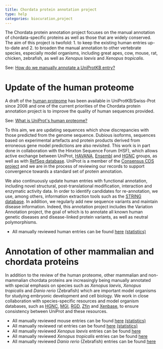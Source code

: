 ```yaml
---
title: Chordata protein annotation project
type: help
categories: biocuration,project
---
```


The Chordata protein annotation project focuses on the manual annotation of chordata-specific proteins as well as those that are widely conserved. The aim of this project is twofold: 1. to keep the existing human entries up-to-date and 2. to broaden the manual annotation to other vertebrate species, especially model organisms, including great apes, cow, mouse, rat, chicken, zebrafish, as well as _Xenopus laevis_ and _Xenopus tropicalis_.

See: [How do we manually annotate a UniProtKB entry?](https://www.uniprot.org/help/manual_curation)

# Update of the human proteome

A draft of the [human proteome](https://www.uniprot.org/uniprotkb/?query=organism:9606+AND+keyword:kW-1185+AND+reviewed:yes) has been available in UniProtKB/Swiss-Prot since 2008 and one of the current priorities of the Chordata protein annotation project is to improve the quality of human sequences provided.

See: [What is UniProt's human proteome?](https://www.uniprot.org/help/human_proteome)

To this aim, we are updating sequences which show discrepancies with those predicted from the genome sequence. Dubious isoforms, sequences based on experimental artefacts and protein products derived from erroneous gene model predictions are also revisited. This work is in part done in collaboration with the Hinxton Sequence Forum (HSF), which allows active exchange between UniProt, [HAVANA](https://www.sanger.ac.uk/project/manual-annotation/), [Ensembl](http://www.ensembl.org/index.html) and [HGNC](http://www.genenames.org/) groups, as well as with [RefSeq database](http://www.ncbi.nlm.nih.gov/RefSeq/). UniProt is a member of the [Consensus CDS project](http://www.ncbi.nlm.nih.gov/projects/CCDS/CcdsBrowse.cgi) and we are in the process of reviewing our records to support convergence towards a standard set of protein annotation.

We also continuously update human entries with functional annotation, including novel structural, post-translational modification, interaction and enzymatic activity data. In order to identify candidates for re-annotation, we use, among others, information extraction tools such as the [STRING database](http://string.embl.de/). In addition, we regularly add new sequence variants and maintain disease information. Indeed, this annotation project includes the Variation Annotation project, the goal of which is to annotate all known human genetic diseases and disease-linked protein variants, as well as neutral polymorphisms.

- All manually reviewed human entries can be found [here](https://www.uniprot.org/uniprotkb/?query=organism:9606+AND+reviewed:yes) [(statistics)](https://www.uniprot.org/biocuration%5Fproject/Chordata/statistics/#Homosapiens)

# Annotation of other mammalian and chordata proteins

In addition to the review of the human proteome, other mammalian and non-mammalian chordata proteins are increasingly being manually annotated with special emphasis on species such as _Xenopus laevis_, _Xenopus tropicalis_ and _Danio rerio_ (Zebrafish) which are important model organisms for studying embryonic development and cell biology. We work in close collaboration with species-specific resources and model organism databases, such as [HGNC](http://www.genenames.org/), [MGI](http://www.informatics.jax.org/), [RGD](http://rgd.mcw.edu/), [Zfin](http://zfin.org/) and [Xenbase](http://www.xenbase.org/), to ensure consistency between UniProt and these resources.

- All manually reviewed mouse entries can be found [here](https://www.uniprot.org/uniprotkb/?query=organism:10090+AND+reviewed:yes) [(statistics)](https://www.uniprot.org/biocuration%5Fproject/Chordata/statistics/#Musmusculus)
- All manually reviewed rat entries can be found [here](https://www.uniprot.org/uniprotkb/?query=organism:10116+AND+reviewed:yes) [(statistics)](https://www.uniprot.org/biocuration%5Fproject/Chordata/statistics/#Rattusnorvegicus)
- All manually reviewed _Xenopus laevis_ entries can be found [here](https://www.uniprot.org/uniprotkb/?query=organism:8355+AND+reviewed:yes)
- All manually reviewed _Xenopus tropicalis_ entries can be found [here](https://www.uniprot.org/uniprotkb/?query=organism:8364+AND+reviewed:yes)
- All manually reviewed _Danio rerio_ (Zebrafish) entries can be found [here](https://www.uniprot.org/uniprotkb/?query=organism:7955+AND+reviewed:yes)
